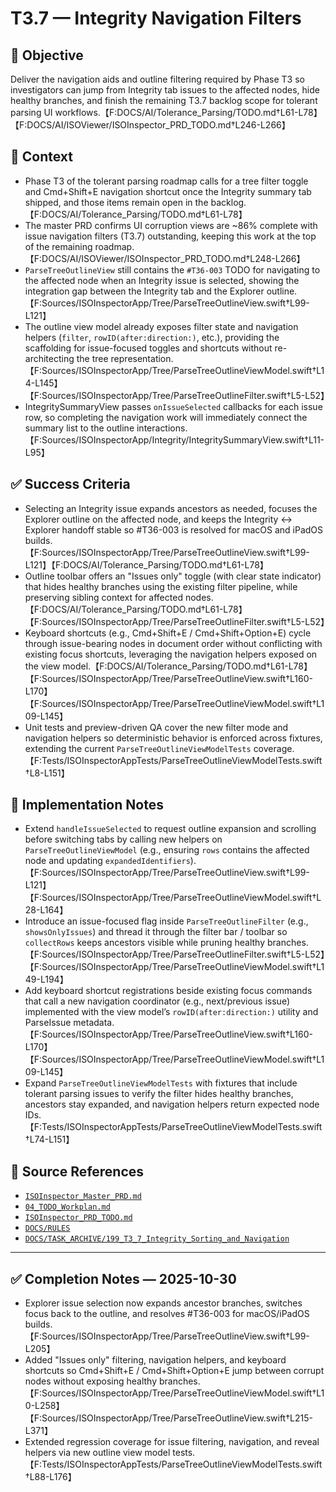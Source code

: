 # T3.7 — Integrity Navigation Filters

## 🎯 Objective
Deliver the navigation aids and outline filtering required by Phase T3 so investigators can jump from Integrity tab issues to the affected nodes, hide healthy branches, and finish the remaining T3.7 backlog scope for tolerant parsing UI workflows.【F:DOCS/AI/Tolerance_Parsing/TODO.md†L61-L78】【F:DOCS/AI/ISOViewer/ISOInspector_PRD_TODO.md†L246-L266】

## 🧩 Context
- Phase T3 of the tolerant parsing roadmap calls for a tree filter toggle and Cmd+Shift+E navigation shortcut once the Integrity summary tab shipped, and those items remain open in the backlog.【F:DOCS/AI/Tolerance_Parsing/TODO.md†L61-L78】
- The master PRD confirms UI corruption views are ~86% complete with issue navigation filters (T3.7) outstanding, keeping this work at the top of the remaining roadmap.【F:DOCS/AI/ISOViewer/ISOInspector_PRD_TODO.md†L248-L266】
- `ParseTreeOutlineView` still contains the `#T36-003` TODO for navigating to the affected node when an Integrity issue is selected, showing the integration gap between the Integrity tab and the Explorer outline.【F:Sources/ISOInspectorApp/Tree/ParseTreeOutlineView.swift†L99-L121】
- The outline view model already exposes filter state and navigation helpers (`filter`, `rowID(after:direction:)`, etc.), providing the scaffolding for issue-focused toggles and shortcuts without re-architecting the tree representation.【F:Sources/ISOInspectorApp/Tree/ParseTreeOutlineViewModel.swift†L14-L145】【F:Sources/ISOInspectorApp/Tree/ParseTreeOutlineFilter.swift†L5-L52】
- IntegritySummaryView passes `onIssueSelected` callbacks for each issue row, so completing the navigation work will immediately connect the summary list to the outline interactions.【F:Sources/ISOInspectorApp/Integrity/IntegritySummaryView.swift†L11-L95】

## ✅ Success Criteria
- Selecting an Integrity issue expands ancestors as needed, focuses the Explorer outline on the affected node, and keeps the Integrity ↔ Explorer handoff stable so #T36-003 is resolved for macOS and iPadOS builds.【F:Sources/ISOInspectorApp/Tree/ParseTreeOutlineView.swift†L99-L121】【F:DOCS/AI/Tolerance_Parsing/TODO.md†L61-L78】
- Outline toolbar offers an "Issues only" toggle (with clear state indicator) that hides healthy branches using the existing filter pipeline, while preserving sibling context for affected nodes.【F:DOCS/AI/Tolerance_Parsing/TODO.md†L61-L78】【F:Sources/ISOInspectorApp/Tree/ParseTreeOutlineFilter.swift†L5-L52】
- Keyboard shortcuts (e.g., Cmd+Shift+E / Cmd+Shift+Option+E) cycle through issue-bearing nodes in document order without conflicting with existing focus shortcuts, leveraging the navigation helpers exposed on the view model.【F:DOCS/AI/Tolerance_Parsing/TODO.md†L61-L78】【F:Sources/ISOInspectorApp/Tree/ParseTreeOutlineView.swift†L160-L170】【F:Sources/ISOInspectorApp/Tree/ParseTreeOutlineViewModel.swift†L109-L145】
- Unit tests and preview-driven QA cover the new filter mode and navigation helpers so deterministic behavior is enforced across fixtures, extending the current `ParseTreeOutlineViewModelTests` coverage.【F:Tests/ISOInspectorAppTests/ParseTreeOutlineViewModelTests.swift†L8-L151】

## 🔧 Implementation Notes
- Extend `handleIssueSelected` to request outline expansion and scrolling before switching tabs by calling new helpers on `ParseTreeOutlineViewModel` (e.g., ensuring `rows` contains the affected node and updating `expandedIdentifiers`).【F:Sources/ISOInspectorApp/Tree/ParseTreeOutlineView.swift†L99-L121】【F:Sources/ISOInspectorApp/Tree/ParseTreeOutlineViewModel.swift†L28-L164】
- Introduce an issue-focused flag inside `ParseTreeOutlineFilter` (e.g., `showsOnlyIssues`) and thread it through the filter bar / toolbar so `collectRows` keeps ancestors visible while pruning healthy branches.【F:Sources/ISOInspectorApp/Tree/ParseTreeOutlineFilter.swift†L5-L52】【F:Sources/ISOInspectorApp/Tree/ParseTreeOutlineViewModel.swift†L149-L194】
- Add keyboard shortcut registrations beside existing focus commands that call a new navigation coordinator (e.g., next/previous issue) implemented with the view model’s `rowID(after:direction:)` utility and ParseIssue metadata.【F:Sources/ISOInspectorApp/Tree/ParseTreeOutlineView.swift†L160-L170】【F:Sources/ISOInspectorApp/Tree/ParseTreeOutlineViewModel.swift†L109-L145】
- Expand `ParseTreeOutlineViewModelTests` with fixtures that include tolerant parsing issues to verify the filter hides healthy branches, ancestors stay expanded, and navigation helpers return expected node IDs.【F:Tests/ISOInspectorAppTests/ParseTreeOutlineViewModelTests.swift†L74-L151】

## 🧠 Source References
- [`ISOInspector_Master_PRD.md`](../AI/ISOViewer/ISOInspector_PRD_Full/ISOInspector_Master_PRD.md)
- [`04_TODO_Workplan.md`](../AI/ISOInspector_Execution_Guide/04_TODO_Workplan.md)
- [`ISOInspector_PRD_TODO.md`](../AI/ISOViewer/ISOInspector_PRD_TODO.md)
- [`DOCS/RULES`](../RULES)
- [`DOCS/TASK_ARCHIVE/199_T3_7_Integrity_Sorting_and_Navigation`](../TASK_ARCHIVE/199_T3_7_Integrity_Sorting_and_Navigation)

---

## ✅ Completion Notes — 2025-10-30

- Explorer issue selection now expands ancestor branches, switches focus back to the outline, and resolves #T36-003 for macOS/iPadOS builds.【F:Sources/ISOInspectorApp/Tree/ParseTreeOutlineView.swift†L99-L205】
- Added "Issues only" filtering, navigation helpers, and keyboard shortcuts so Cmd+Shift+E / Cmd+Shift+Option+E jump between corrupt nodes without exposing healthy branches.【F:Sources/ISOInspectorApp/Tree/ParseTreeOutlineViewModel.swift†L10-L258】【F:Sources/ISOInspectorApp/Tree/ParseTreeOutlineView.swift†L215-L371】
- Extended regression coverage for issue filtering, navigation, and reveal helpers via new outline view model tests.【F:Tests/ISOInspectorAppTests/ParseTreeOutlineViewModelTests.swift†L88-L176】
